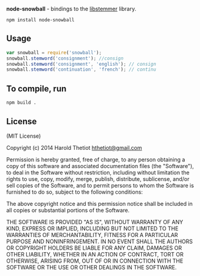 **node-snowball** - bindings to the [libstemmer](http://snowball.tartarus.org/download.php) library.

    npm install node-snowball

## Usage

```javascript
var snowball = require('snowball');
snowball.stemword('consignment'); //consign
snowball.stemword('consignment', 'english'); // consign
snowball.stemword('continuation', 'french'); // continu
```

## To compile, run

```
npm build .
```

## License

(MIT License)

Copyright (c) 2014 Harold Thetiot <hthetiot@gmail.com>

Permission is hereby granted, free of charge, to any person obtaining
a copy of this software and associated documentation files (the
"Software"), to deal in the Software without restriction, including
without limitation the rights to use, copy, modify, merge, publish,
distribute, sublicense, and/or sell copies of the Software, and to
permit persons to whom the Software is furnished to do so, subject to
the following conditions:

The above copyright notice and this permission notice shall be
included in all copies or substantial portions of the Software.

THE SOFTWARE IS PROVIDED "AS IS", WITHOUT WARRANTY OF ANY KIND,
EXPRESS OR IMPLIED, INCLUDING BUT NOT LIMITED TO THE WARRANTIES OF
MERCHANTABILITY, FITNESS FOR A PARTICULAR PURPOSE AND
NONINFRINGEMENT. IN NO EVENT SHALL THE AUTHORS OR COPYRIGHT HOLDERS BE
LIABLE FOR ANY CLAIM, DAMAGES OR OTHER LIABILITY, WHETHER IN AN ACTION
OF CONTRACT, TORT OR OTHERWISE, ARISING FROM, OUT OF OR IN CONNECTION
WITH THE SOFTWARE OR THE USE OR OTHER DEALINGS IN THE SOFTWARE.